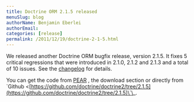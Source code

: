 ```yaml
---
title: Doctrine ORM 2.1.5 released
menuSlug: blog
authorName: Benjamin Eberlei 
authorEmail: 
categories: [release]
permalink: /2011/12/19/doctrine-2-1-5.html
---
```

We released another Doctrine ORM bugfix release, version 2.1.5. It fixes
5 critical regressions that were introduced in 2.1.0, 2.1.2 and 2.1.3
and a total of 10 issues. See the
[changelog](http://www.doctrine-project.org/jira/browse/DDC/fixforversion/10170)
for details.

You can get the code from [PEAR](http://pear.doctrine-project.org) , the
download section or directly from \`Github
\<[https://github.com/doctrine/doctrine2/tree/2.1.5](https://github.com/doctrine/doctrine2/tree/2.1.5)\`\_.
